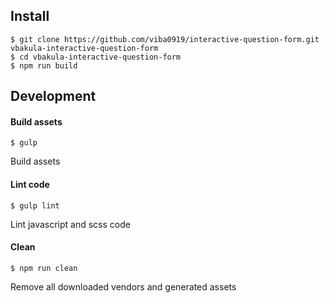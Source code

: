## Install
```
$ git clone https://github.com/viba0919/interactive-question-form.git vbakula-interactive-question-form
$ cd vbakula-interactive-question-form
$ npm run build
```


## Development

#### Build assets
```
$ gulp
```
Build assets


#### Lint code
```
$ gulp lint
```
Lint javascript and scss code


#### Clean
```
$ npm run clean
```
Remove all downloaded vendors and generated assets
